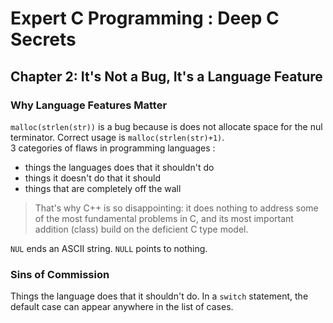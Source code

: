 Expert C Programming : Deep C Secrets
=====================================

Chapter 2: It's Not a Bug, It's a Language Feature
--------------------------------------------------

### Why Language Features Matter
`malloc(strlen(str))` is a bug because is does not allocate space for the nul
terminator. Correct usage is `malloc(strlen(str)+1)`.\
3 categories of flaws in programming languages :
* things the languages does that it shouldn't do
* things it doesn't do that it should
* things that are completely off the wall

> That's why C++ is so disappointing: it does nothing to address some of the
> most fundamental problems in C, and its most important addition (class) build
> on the deficient C type model.

`NUL` ends an ASCII string. `NULL` points to nothing.

### Sins of Commission
Things the language does that it shouldn't do. In a `switch` statement, the
default case can appear anywhere in the list of cases.
